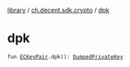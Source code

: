 [library](../index.md) / [ch.decent.sdk.crypto](index.md) / [dpk](./dpk.md)

# dpk

`fun `[`ECKeyPair`](-e-c-key-pair/index.md)`.dpk(): `[`DumpedPrivateKey`](-dumped-private-key/index.md)